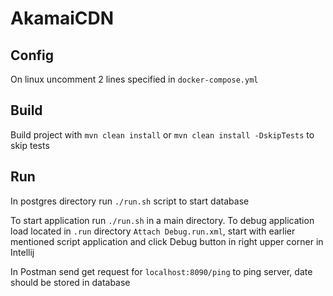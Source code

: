 # AkamaiCDN

## Config

On linux uncomment 2 lines specified in `docker-compose.yml`

## Build

Build project with `mvn clean install` or `mvn clean install -DskipTests` to skip tests

## Run

In postgres directory run `./run.sh` script to start database

To start application run `./run.sh` in a main directory. To debug application load located in `.run` directory
`Attach Debug.run.xml`, start with earlier mentioned script application and click Debug button in right upper corner in
Intellij

In Postman send get request for `localhost:8090/ping` to ping server, date should be stored in database


